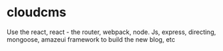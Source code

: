 # cloudcms
Use the react, react - the router, webpack, node. Js, express, directing, mongoose, amazeui framework to build the new blog, etc
